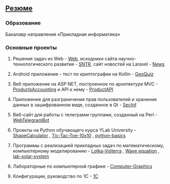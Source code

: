 ## [Резюме][]
[Резюме]: https://smylebifa.github.io/resume.html

### Образование

Бакалавр направления «Прикладная информатика»


### Основные проекты

1. Решения задач из Web - [Web](https://github.com/smylebifa/SolutionsWeb), исходники сайта научно-технологического развития - [SNTR](https://github.com/smylebifa/SNTR), сайт новостей на Laravel - [News](https://github.com/smylebifa/News) 

1. Android приложение - тест по криптографии на Kotlin - [GeoQuiz](https://github.com/smylebifa/GeoQuiz)

1. Веб приложение на ASP NET, построенное по архитектуре MVC - [ProductsAccounting](https://github.com/smylebifa/ProductsAccounting) и API к нему - [ProductAPI](https://github.com/smylebifa/ProductAPI)

1. Приложение для разграничения прав пользователей и хранения данных в зашифрованном виде, созданное в Qt - [SecInf](https://github.com/smylebifa/SecInf2)

1. Веб-сайт для работы с телеграмм группами, созданный на Perl - [WebTelegramBot](https://github.com/smylebifa/WebTelegramBot)

1. Проекты на Python обучающего курса YLab University - [ShapeCalculator](https://github.com/smylebifa/ShapeCalculator) , [Tic-Tac-Toe-10x10](https://github.com/smylebifa/Tic-Tac-Toe-10x10) , [python-basics](https://github.com/smylebifa/python-basics)

1. Программы с реализацией прикладных задач по математическому, компьютерному моделированию - [Lotka-Volterra](https://github.com/smylebifa/Lotka-Volterra) , [Wave equation](https://github.com/smylebifa/Wave-equation) , [lab-solar-system](https://github.com/smylebifa/lab-solar-system)

1. Лабораторные по компьютерной графике - [Computer-Graphics](https://github.com/smylebifa/Computer-Graphics)

1. Конфигурации, руководство по 1C - [1C](https://github.com/smylebifa/1C)
